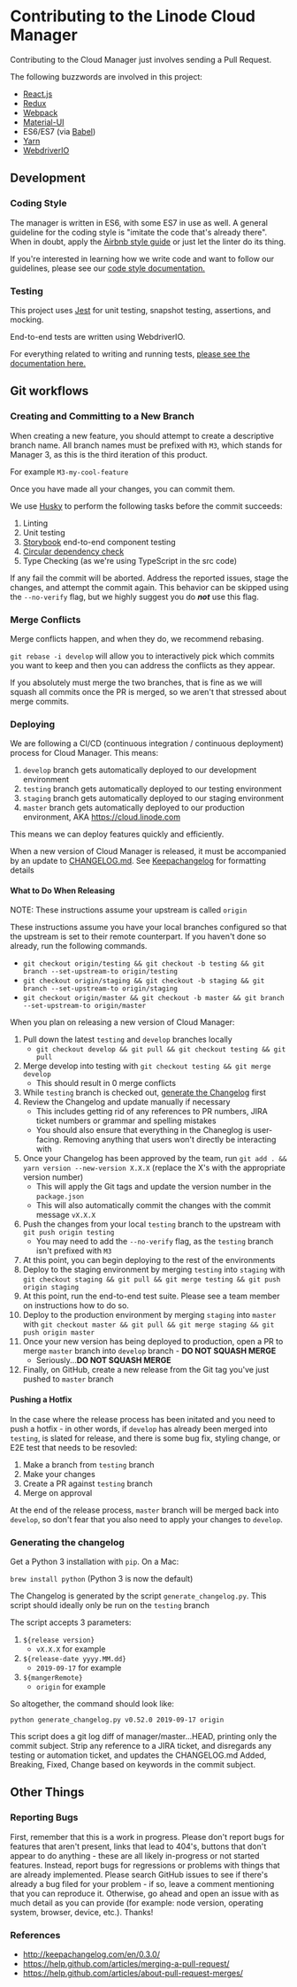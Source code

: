 # Contributing to the Linode Cloud Manager

Contributing to the Cloud Manager just involves sending a Pull Request.

The following buzzwords are involved in this project:

* [React.js](https://facebook.github.io/react/)
* [Redux](http://redux.js.org/)
* [Webpack](https://webpack.github.io/)
* [Material-UI](https://material-ui.com/)
* ES6/ES7 (via [Babel](https://babeljs.io/))
* [Yarn](https://yarnpkg.com/)
* [WebdriverIO](https://webdriver.io/)

## Development

### Coding Style

The manager is written in ES6, with some ES7 in use as well. A general guideline
for the coding style is "imitate the code that's already there". When in doubt,
apply the [Airbnb style guide](https://github.com/airbnb/javascript) or just let
the linter do its thing.

If you're interested in learning how we write code and want to follow our guidelines, please
see our [code style documentation.](CODE_STYLE.md)

### Testing
This project uses [Jest](https://facebook.github.io/jest/docs/en/api.html) for unit testing, snapshot testing, assertions, and mocking.

End-to-end tests are written using WebdriverIO.

For everything related to writing and running tests, [please see the documentation here.](TESTING.md)

## Git workflows

### Creating and Committing to a New Branch

When creating a new feature, you should attempt to create a descriptive branch name. All branch names must be prefixed with `M3`, which stands for Manager 3, as this is the third iteration of this product.

For example `M3-my-cool-feature`

Once you have made all your changes, you can commit them.

We use [Husky](https://github.com/typicode/husky) to perform the following tasks before the commit succeeds:

1. Linting
2. Unit testing
3. [Storybook](https://github.com/storybooks/storybook) end-to-end component testing
4. [Circular dependency check](https://github.com/pahen/madge)
5. Type Checking (as we're using TypeScript in the src code)

 If any fail the commit will be aborted. Address the reported issues, stage the changes, and attempt the commit again. This behavior can be skipped using the
`--no-verify` flag, but we highly suggest you do _**not**_ use this flag.

### Merge Conflicts

Merge conflicts happen, and when they do, we recommend rebasing.

`git rebase -i develop` will allow you to interactively pick which commits you want to keep and then you can address the conflicts as they appear.

If you absolutely must merge the two branches, that is fine as we will squash all commits once the PR is merged, so we aren't that stressed about merge commits.

### Deploying

We are following a CI/CD (continuous integration / continuous deployment) process for Cloud Manager. This means:
1. `develop` branch gets automatically deployed to our development environment
2. `testing` branch gets automatically deployed to our testing environment
3. `staging` branch gets automatically deployed to our staging environment
4. `master` branch gets automatically deployed to our production environment, AKA https://cloud.linode.com

This means we can deploy features quickly and efficiently.

When a new version of Cloud Manager is released, it must be accompanied by an update to [CHANGELOG.md](https://github.com/linode/manager/blob/master/CHANGELOG.md). See [Keepachangelog](http://keepachangelog.com/en/0.3.0/) for formatting details

#### What to Do When Releasing

NOTE: These instructions assume your upstream is called `origin`

These instructions assume you have your local branches configured so that the upstream is set to their
remote counterpart. If you haven't done so already, run the following commands.

* `git checkout origin/testing && git checkout -b testing && git branch --set-upstream-to origin/testing`
* `git checkout origin/staging && git checkout -b staging && git branch --set-upstream-to origin/staging`
* `git checkout origin/master && git checkout -b master && git branch --set-upstream-to origin/master`

When you plan on releasing a new version of Cloud Manager:

1. Pull down the latest `testing` and `develop` branches locally
    * `git checkout develop && git pull && git checkout testing && git pull`
2. Merge develop into testing with `git checkout testing && git merge develop`
    * This should result in 0 merge conflicts
3. While `testing` branch is checked out, [generate the Changelog](#generating-the-changelog) first
4. Review the Changelog and update manually if necessary
    * This includes getting rid of any references to PR numbers, JIRA ticket numbers or grammar and spelling mistakes
    * You should also ensure that everything in the Chaneglog is user-facing. Removing anything that users won't directly be interacting with
5. Once your Changelog has been approved by the team, run `git add . && yarn version --new-version X.X.X` (replace the X's with the appropriate version number)
    * This will apply the Git tags and update the version number in the `package.json`
    * This will also automatically commit the changes with the commit message `vX.X.X`
6. Push the changes from your local `testing` branch to the upstream with `git push origin testing`
    * You may need to add the `--no-verify` flag, as the `testing` branch isn't prefixed with `M3`
7. At this point, you can begin deploying to the rest of the environments
8. Deploy to the staging environment by merging `testing` into `staging` with `git checkout staging && git pull && git merge testing && git push origin staging`
9. At this point, run the end-to-end test suite. Please see a team member on instructions how to do so.
10. Deploy to the production environment by merging `staging` into `master` with `git checkout master && git pull && git merge staging && git push origin master` 
11. Once your new version has being deployed to production, open a PR to merge `master` branch into `develop` branch - **DO NOT SQUASH MERGE**
    * Seriously...**DO NOT SQUASH MERGE**
12. Finally, on GitHub, create a new release from the Git tag you've just pushed to `master` branch

#### Pushing a Hotfix

In the case where the release process has been initated and you need to push a hotfix - in other words, if `develop` has already been merged into `testing`, is slated for release, and there is some bug fix, styling change, or E2E test that needs to be resovled:

1. Make a branch from `testing` branch
2. Make your changes
3. Create a PR against `testing` branch
4. Merge on approval

At the end of the release process, `master` branch will be merged back into `develop`, so don't fear that you also need to apply your changes to `develop`.

### Generating the changelog
Get a Python 3 installation with `pip`. On a Mac:

`brew install python` (Python 3 is now the default)

The Changelog is generated by the script `generate_changelog.py`. This script should ideally only be run on the `testing` branch

The script accepts 3 parameters:
1. `${release version}`
    * `vX.X.X` for example
2. `${release-date yyyy.MM.dd}`
    * `2019-09-17` for example
3. `${mangerRemote}`
    * `origin` for example

So altogether, the command should look like:

```
python generate_changelog.py v0.52.0 2019-09-17 origin
```

This script does a git log diff of manager/master...HEAD, printing only the commit subject. Strip any reference to a JIRA ticket, and disregards any testing or automation ticket, and updates the CHANGELOG.md Added, Breaking, Fixed, Change based on keywords in the commit subject.

## Other Things

### Reporting Bugs

First, remember that this is a work in progress. Please don't report bugs for
features that aren't present, links that lead to 404's, buttons that don't
appear to do anything - these are all likely in-progress or not started
features. Instead, report bugs for regressions or problems with things that are
already implemented. Please search GitHub issues to see if
there's already a bug filed for your problem - if so, leave a comment
mentioning that you can reproduce it. Otherwise, go ahead and open an issue
with as much detail as you can provide (for example: node version, operating
system, browser, device, etc.). Thanks!

### References
- http://keepachangelog.com/en/0.3.0/
- https://help.github.com/articles/merging-a-pull-request/
- https://help.github.com/articles/about-pull-request-merges/
